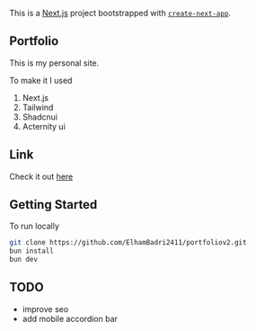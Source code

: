 This is a [Next.js](https://nextjs.org/) project bootstrapped with [`create-next-app`](https://github.com/vercel/next.js/tree/canary/packages/create-next-app).

## Portfolio

This is my personal site.

To make it I used
1. Next.js
2. Tailwind
3. Shadcnui
4. Acternity ui

## Link
Check it out [here](https://www.elham-badri.dev/)

## Getting Started
To run locally

```bash
git clone https://github.com/ElhamBadri2411/portfoliov2.git
bun install
bun dev
```

## TODO
- improve seo
- add mobile accordion bar

  

